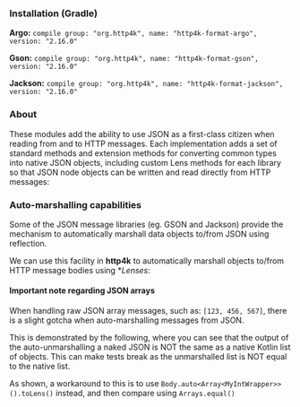 ### Installation (Gradle)
**Argo:**  ```compile group: "org.http4k", name: "http4k-format-argo", version: "2.16.0"```

**Gson:**  ```compile group: "org.http4k", name: "http4k-format-gson", version: "2.16.0"```

**Jackson:** ```compile group: "org.http4k", name: "http4k-format-jackson", version: "2.16.0"```

### About
These modules add the ability to use JSON as a first-class citizen when reading from and to HTTP messages. Each implementation adds a set of 
standard methods and extension methods for converting common types into native JSON objects, including custom Lens methods for each library so that 
JSON node objects can be written and read directly from HTTP messages:

<script src="http://gist-it.appspot.com/https://github.com/http4k/http4k/blob/master/src/docs/guide/modules/message_formats/example.kt"></script>

### Auto-marshalling capabilities

Some of the JSON message libraries (eg. GSON and Jackson) provide the mechanism to automatically marshall data objects to/from JSON using reflection.

We can use this facility in **http4k** to automatically marshall objects to/from HTTP message bodies using **Lenses*:

<script src="http://gist-it.appspot.com/https://github.com/http4k/http4k/blob/master/src/docs/guide/modules/message_formats/auto.kt"></script>

#### Important note regarding JSON arrays
When handling raw JSON array messages, such as: `[123, 456, 567]`, there is a slight gotcha when auto-marshalling messages from JSON.

This is demonstrated by the following, where you can see that the output of the auto-unmarshalling a naked JSON is NOT the same as a native Kotlin list of objects. This can make tests break as the unmarshalled list is NOT equal to the native list.

As shown, a workaround to this is to use `Body.auto<Array<MyIntWrapper>>().toLens()` instead, and then compare using `Arrays.equal()`

<script src="http://gist-it.appspot.com/https://github.com/http4k/http4k/blob/master/src/docs/guide/modules/message_formats/list_gotcha.kt"></script>

